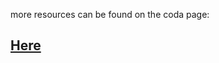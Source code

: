 

more resources can be found on the coda page:
## [Here](https://coda.io/d/Project-Dowwin_dbDctQyYmc8/HOMEPAGE_suxIL#_luCql)